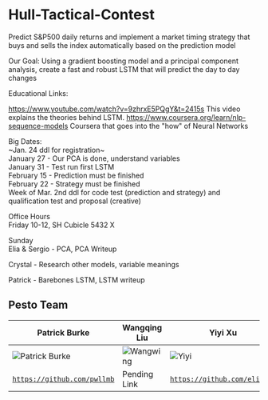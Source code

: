 # Hull-Tactical-Contest

Predict S&P500 daily returns and implement a market timing strategy that buys and sells the index automatically based on the prediction model

Our Goal: Using a gradient boosting model and a principal component analysis, create a fast and robust LSTM that will predict the day to day changes

Educational Links: 

https://www.youtube.com/watch?v=9zhrxE5PQgY&t=2415s This video explains the theories behind LSTM.
https://www.coursera.org/learn/nlp-sequence-models Coursera that goes into the "how" of Neural Networks

Big Dates:      
~Jan. 24 ddl for registration~     
January 27 - Our PCA is done, understand variables    
January 31 - Test run first LSTM   
February 15 - Prediction must be finished   
February 22 - Strategy must be finished    
Week of Mar. 2nd ddl for code test (prediction and strategy) and qualification test and proposal (creative)   

Office Hours  
Friday 10-12, SH Cubicle 5432 X  

Sunday      
Elia & Sergio - PCA, PCA Writeup   

Crystal - Research other models, variable meanings    

Patrick - Barebones LSTM, LSTM writeup    

## Pesto Team

| **Patrick Burke** | **Wangqing Liu** | **Yiyi Xu** | **Sergio Zambrano** |
|---|---|---|---|
|![Patrick Burke](https://thumbs.dreamstime.com/b/cartoon-spaghetti-meatballs-black-white-line-retro-style-vector-available-37026927.jpg)|![Wangwing](https://static.abcteach.com/free_preview/p/pastabnw_p.png)|![Yiyi](https://webstockreview.net/images/italian-clipart-fettuccine-13.png)|
| <a href="https://github.com/pwllmb" target="_blank">`https://github.com/pwllmb`</a> | Pending Link  | <a href="https://github.com/eliaiye" target="_blank">`https://github.com/eliaiye`</a> |  <a href="https://github.com/chilledapplesauce" target="_blank">`https://github.com/chilledapplesauce`</a> |




